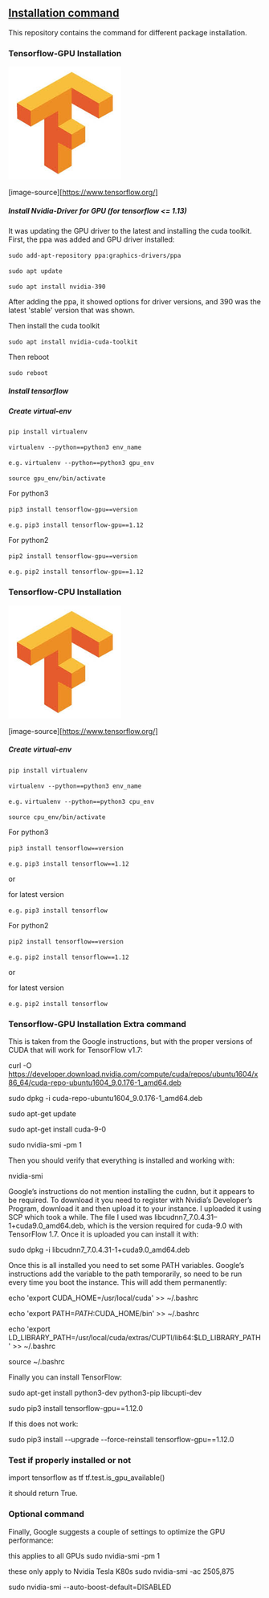 
##  [Installation command](command-installation) 
This repository contains the command for different package installation.

### Tensorflow-GPU Installation

![alt text](images/tf.jpg)

[image-source][https://www.tensorflow.org/]

##### Install Nvidia-Driver for GPU (for tensorflow <= 1.13)

It was updating the GPU driver to the latest and installing the cuda toolkit. First, the ppa was added and GPU driver installed:


`sudo add-apt-repository ppa:graphics-drivers/ppa`

`sudo apt update`

`sudo apt install nvidia-390`

After adding the ppa, it showed options for driver versions, and 390 was the latest 'stable' version that was shown.

Then install the cuda toolkit

`sudo apt install nvidia-cuda-toolkit`

Then reboot

`sudo reboot`


##### Install tensorflow

##### Create virtual-env

`pip install virtualenv`

`virtualenv --python==python3 env_name`

`e.g.`  `virtualenv --python==python3 gpu_env`

`source gpu_env/bin/activate`


For python3 

`pip3 install tensorflow-gpu==version`

`e.g.`  `pip3 install tensorflow-gpu==1.12`

For python2

`pip2 install tensorflow-gpu==version`

`e.g.`  `pip2 install tensorflow-gpu==1.12`



### Tensorflow-CPU Installation

![alt text](images/tf.jpg)

[image-source][https://www.tensorflow.org/]

##### Create virtual-env

`pip install virtualenv`

`virtualenv --python==python3 env_name`

`e.g.`  `virtualenv --python==python3 cpu_env`

`source cpu_env/bin/activate`


For python3 

`pip3 install tensorflow==version`

`e.g.`  `pip3 install tensorflow==1.12`

or

for latest version

`e.g.`  `pip3 install tensorflow` 


For python2

`pip2 install tensorflow==version`

`e.g.`  `pip2 install tensorflow==1.12`

or

for latest version

`e.g.`  `pip2 install tensorflow` 




### Tensorflow-GPU Installation Extra command
This is taken from the Google instructions, but with the proper versions of CUDA that will work for TensorFlow v1.7:

curl -O https://developer.download.nvidia.com/compute/cuda/repos/ubuntu1604/x86_64/cuda-repo-ubuntu1604_9.0.176-1_amd64.deb

sudo dpkg -i cuda-repo-ubuntu1604_9.0.176-1_amd64.deb

sudo apt-get update

sudo apt-get install cuda-9-0

sudo nvidia-smi -pm 1

Then you should verify that everything is installed and working with:

nvidia-smi

Google’s instructions do not mention installing the cudnn, but it appears to be required. To download it you need to register with Nvidia’s Developer’s Program, download it and then upload it to your instance. I uploaded it using SCP which took a while. The file I used was libcudnn7_7.0.4.31–1+cuda9.0_amd64.deb, which is the version required for cuda-9.0 with TensorFlow 1.7. Once it is uploaded you can install it with:

sudo dpkg -i libcudnn7_7.0.4.31-1+cuda9.0_amd64.deb

Once this is all installed you need to set some PATH variables. Google’s instructions add the variable to the path temporarily, so need to be run every time you boot the instance. This will add them permanently:

echo 'export CUDA_HOME=/usr/local/cuda' >> ~/.bashrc

echo 'export PATH=$PATH:$CUDA_HOME/bin' >> ~/.bashrc

echo 'export LD_LIBRARY_PATH=/usr/local/cuda/extras/CUPTI/lib64:$LD_LIBRARY_PATH' >> ~/.bashrc

source ~/.bashrc

Finally you can install TensorFlow:

sudo apt-get install python3-dev python3-pip libcupti-dev

sudo pip3 install tensorflow-gpu==1.12.0

If this does not work:

sudo pip3 install --upgrade --force-reinstall tensorflow-gpu==1.12.0

### Test if properly installed or not

import tensorflow as tf
tf.test.is_gpu_available()

it should return True.

### Optional command

Finally, Google suggests a couple of settings to optimize the GPU performance:

this applies to all GPUs
sudo nvidia-smi -pm 1

these only apply to Nvidia Tesla K80s
sudo nvidia-smi -ac 2505,875

sudo nvidia-smi --auto-boost-default=DISABLED
